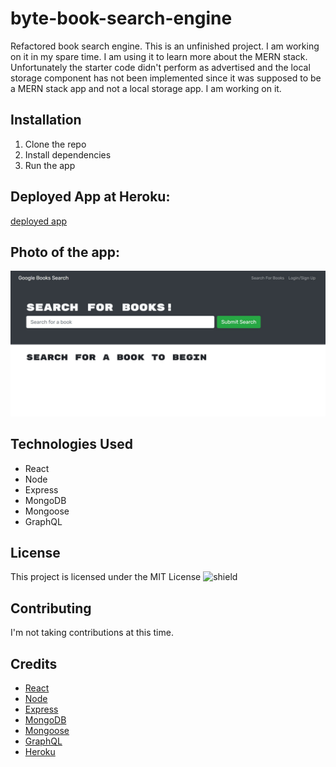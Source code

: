 # byte-book-search-engine

Refactored book search engine. This is an unfinished project. I am working on it in my spare time. I am using it to learn more about the MERN stack. Unfortunately the starter code didn't perform as advertised and the local storage component has not been implemented since it was supposed to be a MERN stack app and not a local storage app. I am working on it.

## Installation

1. Clone the repo
2. Install dependencies
3. Run the app

## Deployed App at Heroku:

[deployed app](https://afternoon-oasis-76908.herokuapp.com/)

## Photo of the app:

![screenshot](./assets/images/screenshot.png)

## Technologies Used

- React
- Node
- Express
- MongoDB
- Mongoose
- GraphQL

## License

This project is licensed under the MIT License
![shield](https://img.shields.io/badge/license-MIT-green)

## Contributing

I'm not taking contributions at this time.

## Credits

- [React](https://reactjs.org/)
- [Node](https://nodejs.org/en/)
- [Express](https://expressjs.com/)
- [MongoDB](https://www.mongodb.com/)
- [Mongoose](https://mongoosejs.com/)
- [GraphQL](https://graphql.org/)
- [Heroku](https://www.heroku.com/)
